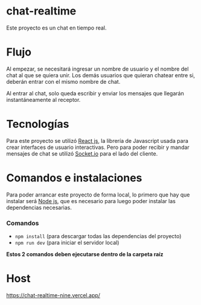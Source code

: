 # chat-realtime
Este proyecto es un chat en tiempo real.

# Flujo
Al empezar, se necesitará ingresar un nombre de usuario y el nombre del chat al que se quiera unir.
Los demás usuarios que quieran chatear entre si, deberán entrar con el mismo nombre de chat.

Al entrar al chat, solo queda escribir y enviar los mensajes que llegarán instantáneamente al receptor.

# Tecnologías

Para este proyecto se utilizó [React js](https://react.dev/learn), la librería de Javascript usada para crear interfaces de usuario interactivas. Pero para poder recibir y mandar mensajes de chat se utilizó [Socket.io](https://socket.io/docs/v4/client-api/) para el lado del cliente. 

# Comandos e instalaciones

Para poder arrancar este proyecto de forma local, lo primero que hay que instalar será [Node js](https://nodejs.org/es/download), que es necesario para luego poder instalar las dependencias necesarias.

### Comandos

* ```npm install``` (para descargar todas las dependencias del proyecto)
* ```npm run dev``` (para iniciar el servidor local)

**Estos 2 comandos deben ejecutarse dentro de la carpeta raíz**

# Host

https://chat-realtime-nine.vercel.app/
